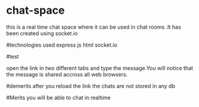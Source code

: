 # chat-space
this is a real time chat space where it can be used in chat rooms .It has been created using socket.io 

#technologies used
express js
html
socket.io

#test

open the link in two different tabs and type the message.You will notice that the message is shared accross all web browsers.

#demerits
after you reload the link the chats are not stored in any db

#Merits
you will be able to chat in realtime
